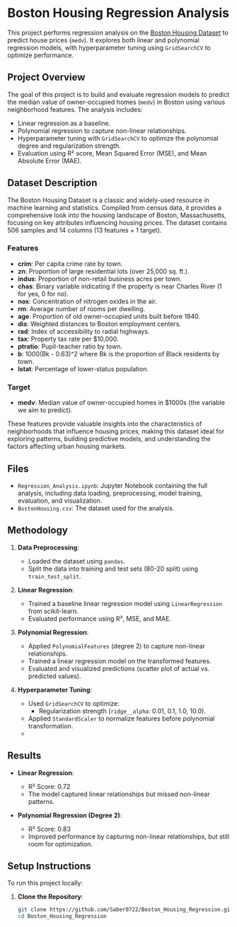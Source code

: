 # Boston Housing Regression Analysis

This project performs regression analysis on the [Boston Housing Dataset](https://www.cs.toronto.edu/~delve/data/boston/bostonDetail.html) to predict house prices (`medv`). It explores both linear and polynomial regression models, with hyperparameter tuning using `GridSearchCV` to optimize performance.

## Project Overview
The goal of this project is to build and evaluate regression models to predict the median value of owner-occupied homes (`medv`) in Boston using various neighborhood features. The analysis includes:
- Linear regression as a baseline.
- Polynomial regression to capture non-linear relationships.
- Hyperparameter tuning with `GridSearchCV` to optimize the polynomial degree and regularization strength.
- Evaluation using R² score, Mean Squared Error (MSE), and Mean Absolute Error (MAE).

## Dataset Description
The Boston Housing Dataset is a classic and widely-used resource in machine learning and statistics. Compiled from census data, it provides a comprehensive look into the housing landscape of Boston, Massachusetts, focusing on key attributes influencing housing prices. The dataset contains 506 samples and 14 columns (13 features + 1 target).

### Features
- **crim**: Per capita crime rate by town.
- **zn**: Proportion of large residential lots (over 25,000 sq. ft.).
- **indus**: Proportion of non-retail business acres per town.
- **chas**: Binary variable indicating if the property is near Charles River (1 for yes, 0 for no).
- **nox**: Concentration of nitrogen oxides in the air.
- **rm**: Average number of rooms per dwelling.
- **age**: Proportion of old owner-occupied units built before 1940.
- **dis**: Weighted distances to Boston employment centers.
- **rad**: Index of accessibility to radial highways.
- **tax**: Property tax rate per $10,000.
- **ptratio**: Pupil-teacher ratio by town.
- **b**: 1000(Bk - 0.63)^2 where Bk is the proportion of Black residents by town.
- **lstat**: Percentage of lower-status population.

### Target
- **medv**: Median value of owner-occupied homes in $1000s (the variable we aim to predict).

These features provide valuable insights into the characteristics of neighborhoods that influence housing prices, making this dataset ideal for exploring patterns, building predictive models, and understanding the factors affecting urban housing markets.

## Files
- `Regression_Analysis.ipynb`: Jupyter Notebook containing the full analysis, including data loading, preprocessing, model training, evaluation, and visualization.
- `BostonHousing.csv`: The dataset used for the analysis.

## Methodology
1. **Data Preprocessing**:
   - Loaded the dataset using `pandas`.
   - Split the data into training and test sets (80-20 split) using `train_test_split`.

2. **Linear Regression**:
   - Trained a baseline linear regression model using `LinearRegression` from scikit-learn.
   - Evaluated performance using R², MSE, and MAE.

3. **Polynomial Regression**:
   - Applied `PolynomialFeatures` (degree 2) to capture non-linear relationships.
   - Trained a linear regression model on the transformed features.
   - Evaluated and visualized predictions (scatter plot of actual vs. predicted values).

4. **Hyperparameter Tuning**:
   - Used `GridSearchCV` to optimize:
     - Regularization strength (`ridge__alpha`: 0.01, 0.1, 1.0, 10.0).
   - Applied `StandardScaler` to normalize features before polynomial transformation.
   - 
## Results
- **Linear Regression**:
  - R² Score: 0.72
  - The model captured linear relationships but missed non-linear patterns.

- **Polynomial Regression (Degree 2)**:
  - R² Score: 0.83
  - Improved performance by capturing non-linear relationships, but still room for optimization.

## Setup Instructions
To run this project locally:

1. **Clone the Repository**:
   ```bash
   git clone https://github.com/Saber0722/Boston_Housing_Regression.git
   cd Boston_Housing_Regression

